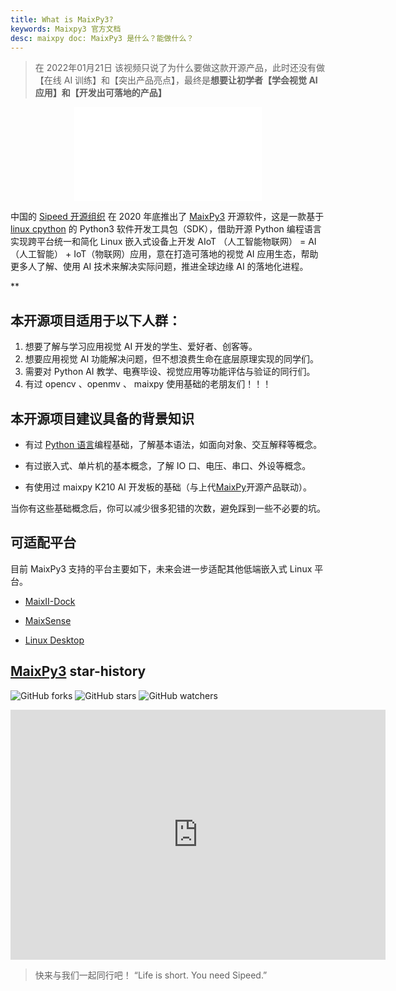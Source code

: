 ```yaml
---
title: What is MaixPy3?
keywords: Maixpy3 官方文档
desc: maixpy doc: MaixPy3 是什么？能做什么？
---
```


> 在 2022年01月21日 该视频只说了为什么要做这款开源产品，此时还没有做【在线 AI 训练】和【突出产品亮点】，最终是**想要让初学者【学会视觉 AI 应用】和【开发出可落地的产品】**

<p align="center">
    <iframe src="//player.bilibili.com/player.html?aid=465792152&bvid=BV1ZL411c7kc&cid=489256831&page=1" scrolling="no" border="0" frameborder="no" framespacing="0" allowfullscreen="true" style="max-width:640px; max-height:480px;"> </iframe>
</p>

中国的 [Sipeed 开源组织](https://github.com/sipeed) 在 2020 年底推出了 [MaixPy3](https://github.com/sipeed/MaixPy3) 开源软件，这是一款基于 [linux cpython](https://github.com/python/cpython) 的 Python3 软件开发工具包（SDK），借助开源 Python 编程语言实现跨平台统一和简化 Linux 嵌入式设备上开发 AIoT （人工智能物联网） = AI（人工智能） + IoT（物联网）应用，意在打造可落地的视觉 AI 应用生态，帮助更多人了解、使用 AI 技术来解决实际问题，推进全球边缘 AI 的落地化进程。

**

## 本开源项目适用于以下人群：

1. 想要了解与学习应用视觉 AI 开发的学生、爱好者、创客等。
2. 想要应用视觉 AI 功能解决问题，但不想浪费生命在底层原理实现的同学们。
3. 需要对 Python AI 教学、电赛毕设、视觉应用等功能评估与验证的同行们。
4. 有过 opencv 、openmv 、 maixpy 使用基础的老朋友们！！！

## 本开源项目建议具备的背景知识

- 有过 [Python 语言](./origin/python.md)编程基础，了解基本语法，如面向对象、交互解释等概念。

- 有过嵌入式、单片机的基本概念，了解 IO 口、电压、串口、外设等概念。

- 有使用过 maixpy K210 AI 开发板的基础（与上代[MaixPy](https://github.com/sipeed/MaixPy)开源产品联动）。

当你有这些基础概念后，你可以减少很多犯错的次数，避免踩到一些不必要的坑。

## 可适配平台

目前 MaixPy3 支持的平台主要如下，未来会进一步适配其他低端嵌入式 Linux 平台。

- [MaixII-Dock](/hardware/zh/maixII/M2/resources.html)

- [MaixSense](/hardware/zh/maixII/M2A/maixsense.html)

- [Linux Desktop](https://github.com/sipeed/MaixPy3)

## [MaixPy3](https://github.com/sipeed/MaixPy3) star-history

![GitHub forks](https://img.shields.io/github/forks/sipeed/maixpy3.svg?style=social) ![GitHub stars](https://img.shields.io/github/stars/sipeed/maixpy3.svg?style=social) ![GitHub watchers](https://img.shields.io/github/watchers/sipeed/maixpy3.svg?style=social)

<iframe style="width:100%;height:auto;min-width:600px;min-height:400px;" src="https://star-history.com/embed?secret=#sipeed/MaixPy3&Date" frameBorder="0"></iframe>

> 快来与我们一起同行吧！ “Life is short. You need Sipeed.”

